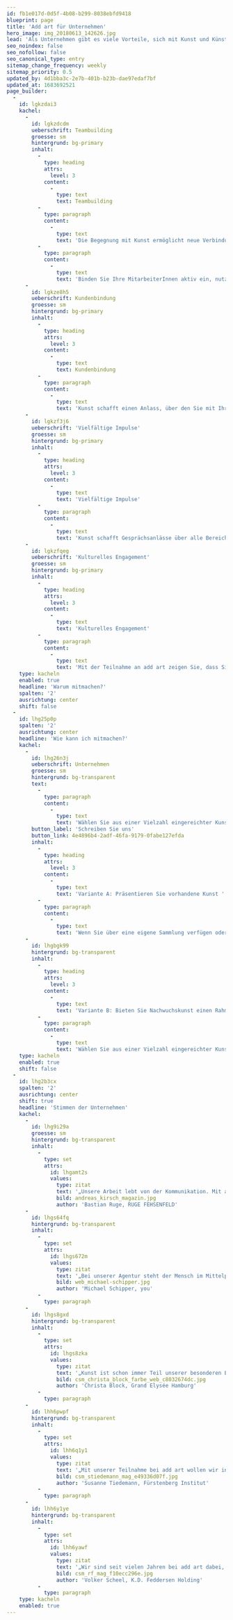 ```yaml
---
id: fb1e017d-0d5f-4b08-b299-8038ebfd9418
blueprint: page
title: 'Add art für Unternehmen'
hero_image: img_20180613_142626.jpg
lead: 'Als Unternehmen gibt es viele Vorteile, sich mit Kunst und KünstlerInnen zu beschäftigen. Nutzen Sie add art als kommunikatives Forum, um Ihr professionelles und persönliches Netzwerk mit Kunst zu bereichern, zu beleben und zu erweitern. Kunst wirkt – und das auf vielfältige Weise.'
seo_noindex: false
seo_nofollow: false
seo_canonical_type: entry
sitemap_change_frequency: weekly
sitemap_priority: 0.5
updated_by: 4d1bba3c-2e7b-401b-b23b-dae97edaf7bf
updated_at: 1683692521
page_builder:
  -
    id: lgkzdai3
    kachel:
      -
        id: lgkzdcdm
        ueberschrift: Teambuilding
        groesse: sm
        hintergrund: bg-primary
        inhalt:
          -
            type: heading
            attrs:
              level: 3
            content:
              -
                type: text
                text: Teambuilding
          -
            type: paragraph
            content:
              -
                type: text
                text: 'Die Begegnung mit Kunst ermöglicht neue Verbindungen zwischen Ihren MitarbeiterInnen. Die intensivere Beschäftigung mit dem eigenen Unternehmen wirkt zudem identitätsstiftend. '
          -
            type: paragraph
            content:
              -
                type: text
                text: 'Binden Sie Ihre MitarbeiterInnen aktiv ein, nutzen Sie die Ausstellung für spezielle Führungen oder einen Workshop für Ihre MitarbeiterInnen. '
      -
        id: lgkze8h5
        ueberschrift: Kundenbindung
        groesse: sm
        hintergrund: bg-primary
        inhalt:
          -
            type: heading
            attrs:
              level: 3
            content:
              -
                type: text
                text: Kundenbindung
          -
            type: paragraph
            content:
              -
                type: text
                text: 'Kunst schafft einen Anlass, über den Sie mit Ihren Kunden ins Gespräch kommen können – zum Beispiel im Rahmen einer Vernissage oder einer speziellen Führung. Darüber hinaus gibt es weitere Möglichkeiten, etwa eine Edition als Kundengeschenk.'
      -
        id: lgkzf3j6
        ueberschrift: 'Vielfältige Impulse'
        groesse: sm
        hintergrund: bg-primary
        inhalt:
          -
            type: heading
            attrs:
              level: 3
            content:
              -
                type: text
                text: 'Vielfältige Impulse'
          -
            type: paragraph
            content:
              -
                type: text
                text: 'Kunst schafft Gesprächsanlässe über alle Bereiche hinweg – mit Kunden, Medienvertretern, Kooperationspartnern, Verbänden und anderen Institutionen. Und auch für einen Kreativimpuls oder um über das eigene Wirtschaften zu reflektieren ist Kunst ein guter Ausgangspunkt.'
      -
        id: lgkzfqeg
        ueberschrift: 'Kulturelles Engagement'
        groesse: sm
        hintergrund: bg-primary
        inhalt:
          -
            type: heading
            attrs:
              level: 3
            content:
              -
                type: text
                text: 'Kulturelles Engagement'
          -
            type: paragraph
            content:
              -
                type: text
                text: 'Mit der Teilnahme an add art zeigen Sie, dass Sie sich aktiv für die Förderung von Kunst engagieren und Kunst einen hohen Stellenwert für Sie hat. Das wiederum kann auch andere Unternehmen inspirieren, sich mit Kunst zu beschäftigen – und stärkt damit den Kulturstandort Hamburg. '
    type: kacheln
    enabled: true
    headline: 'Warum mitmachen?'
    spalten: '2'
    ausrichtung: center
    shift: false
  -
    id: lhg25p0p
    spalten: '2'
    ausrichtung: center
    headline: 'Wie kann ich mitmachen?'
    kachel:
      -
        id: lhg26n3j
        ueberschrift: Unternehmen
        groesse: sm
        hintergrund: bg-transparent
        text:
          -
            type: paragraph
            content:
              -
                type: text
                text: 'Wählen Sie aus einer Vielzahl eingereichter Kunstmappen an der Hochschule für Angewandte Wissenschaften (HAW) Hamburg die für Sie interessanten Künstler aus. Dabei kommen ganz unterschiedliche künstlerische Disziplinen in Frage: Malerei, Zeichnung,Illustration, Objekte, Fotografie oder sogar Textildesign.'
        button_label: 'Schreiben Sie uns'
        button_link: 4e4896b4-2adf-46fa-9179-0fabe127efda
        inhalt:
          -
            type: heading
            attrs:
              level: 3
            content:
              -
                type: text
                text: 'Variante A: Präsentieren Sie vorhandene Kunst '
          -
            type: paragraph
            content:
              -
                type: text
                text: 'Wenn Sie über eine eigene Sammlung verfügen oder hin und wieder Ausstellungen in Eigenregie organisieren, lassen Sie gerne auch die interessierte Öffentlichkeit daran teilhaben und zeigen diese während add art.'
      -
        id: lhgbgk99
        hintergrund: bg-transparent
        inhalt:
          -
            type: heading
            attrs:
              level: 3
            content:
              -
                type: text
                text: 'Variante B: Bieten Sie Nachwuchskunst einen Rahmen '
          -
            type: paragraph
            content:
              -
                type: text
                text: 'Wählen Sie aus einer Vielzahl eingereichter Kunstmappen an der Hochschule für Angewandte Wissenschaften (HAW) Hamburg die für Sie interessante Kunst aus. Unterschiedliche künstlerische Disziplinen sind dabei: Malerei, Zeichnung, Illustration, Objekte, Fotografie oder auch Textildesign. Die KünstlerInnen entwickeln in Abstimmung mit Ihnen ein für Ihre Büroraume geeignetes Ausstellungskonzept. '
    type: kacheln
    enabled: true
    shift: false
  -
    id: lhg2b3cx
    spalten: '2'
    ausrichtung: center
    shift: true
    headline: 'Stimmen der Unternehmen'
    kachel:
      -
        id: lhg9i29a
        groesse: sm
        hintergrund: bg-transparent
        inhalt:
          -
            type: set
            attrs:
              id: lhgamt2s
              values:
                type: zitat
                text: '„Unsere Arbeit lebt von der Kommunikation. Mit add art können wir Kommunikation anregen, sowohl intern als auch mit Mandanten, und auch den Besuchern eine Freude mit der Ausstellung machen.“'
                bild: andreas_kirsch_magazin.jpg
                author: 'Bastian Ruge, RUGE FEHSENFELD'
      -
        id: lhgs64fq
        hintergrund: bg-transparent
        inhalt:
          -
            type: set
            attrs:
              id: lhgs672m
              values:
                type: zitat
                text: '„Bei unserer Agentur steht der Mensch im Mittelpunkt. Fester Bestandteil unserer Unternehmenskultur ist, dass wir uns von Kunst inspirieren lassen und uns darüber austauschen. Deshalb sind wir bei add art von Anfang an dabei und unterstützen das Projekt in vielen Belangen.“'
                bild: web_michael-schipper.jpg
                author: 'Michael Schipper, you'
          -
            type: paragraph
      -
        id: lhgs8gxd
        hintergrund: bg-transparent
        inhalt:
          -
            type: set
            attrs:
              id: lhgs8zka
              values:
                type: zitat
                text: '„Kunst ist schon immer Teil unserer besonderen Erlebniswelt als Hotel. Wir möchten Kunst ohne Schwellenangst und Hürden für unsere Besucher erfahrbar machen, und gleichzeitig auch unsere Mitarbeiter inspirieren. Das machen wir mit unserer Teilnahme bei add art deutlich.“'
                bild: csm_christa_block_farbe_web_c8032674dc.jpg
                author: 'Christa Block, Grand Elysée Hamburg'
          -
            type: paragraph
      -
        id: lhh6pwpf
        hintergrund: bg-transparent
        inhalt:
          -
            type: set
            attrs:
              id: lhh6q1y1
              values:
                type: zitat
                text: '„Mit unserer Teilnahme bei add art wollen wir in erster Linie Verbindungen zwischen Künstlern und Besuchern schaffen. Doch auch für uns als Beratungsinstitut geht es immer wieder darum, hinter die Kulissen eines Beratungsfalles zu schauen. Kunst schafft Offenheit für einen Perspektivwechsel.“'
                bild: csm_stiedemann_mag_e49336d07f.jpg
                author: 'Susanne Tiedemann, Fürstenberg Institut'
          -
            type: paragraph
      -
        id: lhh6y1ye
        hintergrund: bg-transparent
        inhalt:
          -
            type: set
            attrs:
              id: lhh6yawf
              values:
                type: zitat
                text: '„Wir sind seit vielen Jahren bei add art dabei, und möchten in erster Linie unseren Mitarbeitern neue Anregungen bieten und Interesse an Kunst und Künstlern wecken. Wir sehen im Zeitverlauf, dass sich jedes Jahr mehr Mitarbeiter für die Ausstellungen interessieren. So konnten wir einen ganz neuen Raum für Begegnungen schaffen.“'
                bild: csm_rf_mag_f10ecc296e.jpg
                author: 'Volker Scheel, K.D. Feddersen Holding'
          -
            type: paragraph
    type: kacheln
    enabled: true
---
```

